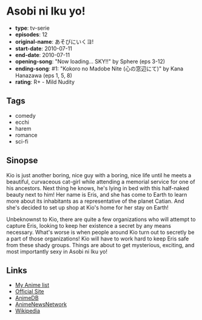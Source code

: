 # Asobi ni Iku yo!

-   **type**: tv-serie
-   **episodes**: 12
-   **original-name**: あそびにいくヨ!
-   **start-date**: 2010-07-11
-   **end-date**: 2010-07-11
-   **opening-song**: "Now loading... SKY!!" by Sphere (eps 3-12)
-   **ending-song**: #1: "Kokoro no Madobe Nite (心の窓辺にて)" by Kana Hanazawa (eps 1, 5, 8)
-   **rating**: R+ - Mild Nudity

## Tags

-   comedy
-   ecchi
-   harem
-   romance
-   sci-fi

## Sinopse

Kio is just another boring, nice guy with a boring, nice life until he meets a beautiful, curvaceous cat-girl while attending a memorial service for one of his ancestors. Next thing he knows, he's lying in bed with this half-naked beauty next to him! Her name is Eris, and she has come to Earth to learn more about its inhabitants as a representative of the planet Catian. And she's decided to set up shop at Kio's home for her stay on Earth!

Unbeknownst to Kio, there are quite a few organizations who will attempt to capture Eris, looking to keep her existence a secret by any means necessary. What's worse is when people around Kio turn out to secretly be a part of those organizations! Kio will have to work hard to keep Eris safe from these shady groups. Things are about to get mysterious, exciting, and most importantly sexy in Asobi ni Iku yo!

## Links

-   [My Anime list](https://myanimelist.net/anime/6166/Asobi_ni_Iku_yo)
-   [Official Site](http://www.asoiku.com/)
-   [AnimeDB](http://anidb.info/perl-bin/animedb.pl?show=anime&aid=7400)
-   [AnimeNewsNetwork](http://www.animenewsnetwork.com/encyclopedia/anime.php?id=10687)
-   [Wikipedia](http://en.wikipedia.org/wiki/Asobi_ni_Ikuyo!)
